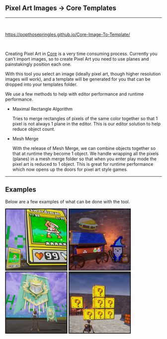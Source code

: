 ## Pixel Art Images -> Core Templates
---
&nbsp;

https://popthosepringles.github.io/Core-Image-To-Template/

&nbsp;

Creating Pixel Art in [Core](https://coregames.com) is a very time consuming process.  Currently you can't import images, so to create Pixel Art you need to use planes and painstakingly position each one.

With this tool you select an image (ideally pixel art, though higher resolution images will work), and a template will be generated for you that can be dropped into your templates folder.

We use a few methods to help with editor performance and runtime performance.

- Maximal Rectangle Algorithm
	
	Tries to merge rectangles of pixels of the same color together so that 1 pixel is not always 1 plane in the editor.  This is our editor solution to help reduce object count.

- Mesh Merge

	With the release of Mesh Merge, we can combine objects together so that at runtime they become 1 object.  We handle wrapping all the pixels (planes) in a mesh merge folder so that when you enter play mode the pixel art is reduced to 1 object.  This is great for runtime performance which now opens up the doors for pixel art style games.
---

## Examples

Below are a few examples of what can be done with the tool.

![](images/preview1.png) ![](images/preview2.png)
![](images/preview3.png) ![](images/preview4.png)